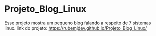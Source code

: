 # Projeto_Blog_Linux
Esse projeto mostra um pequeno blog falando a respeito de 7 sistemas linux.
link do projeto: https://rubemjdev.github.io/Projeto_Blog_Linux/
